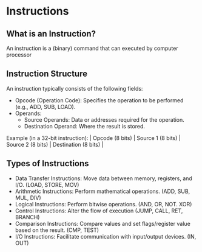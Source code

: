 # Instructions

## What is an Instruction?

An instruction is a (binary) command that can executed by computer processor

## Instruction Structure

An instruction typically consists of the following fields:
- Opcode (Operation Code): Specifies the operation to be performed (e.g., ADD, SUB, LOAD).
- Operands: 
  - Source Operands: Data or addresses required for the operation.
  - Destination Operand: Where the result is stored.

Example (in a 32-bit instruction):
| Opcode (8 bits) | Source 1 (8 bits) | Source 2 (8 bits) | Destination (8 bits) |

## Types of Instructions

- Data Transfer Instructions: Move data between memory, registers, and I/O. (LOAD, STORE, MOV)
- Arithmetic Instructions: Perform mathematical operations. (ADD, SUB, MUL, DIV)
- Logical Instructions: Perform bitwise operations. (AND, OR, NOT. XOR)
- Control Instructions: Alter the flow of execution (JUMP, CALL, RET, BRANCH)
- Comparison Instructions: Compare values and set flags/register value based on the result. (CMP, TEST)
- I/O Instructions: Facilitate communication with input/output devices. (IN, OUT)
